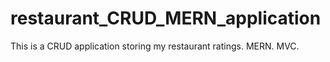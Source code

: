 # restaurant_CRUD_MERN_application
This is a CRUD application storing my restaurant ratings. MERN. MVC.

